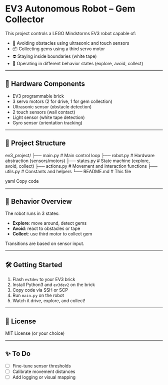 # EV3 Autonomous Robot – Gem Collector

This project controls a LEGO Mindstorms EV3 robot capable of:

- 🚧 Avoiding obstacles using ultrasonic and touch sensors
- 📦 Collecting gems using a third servo motor
- ⛔ Staying inside boundaries (white tape)
- 🤖 Operating in different behavior states (explore, avoid, collect)

---

## 🧩 Hardware Components

- EV3 programmable brick
- 3 servo motors (2 for drive, 1 for gem collection)
- Ultrasonic sensor (obstacle detection)
- 2 touch sensors (wall contact)
- Light sensor (white tape detection)
- Gyro sensor (orientation tracking)

---

## 📁 Project Structure

ev3_project/
├── main.py # Main control loop
├── robot.py # Hardware abstraction (sensors/motors)
├── states.py # State machine (explore, avoid, collect)
├── actions.py # Movement and interaction functions
├── utils.py # Constants and helpers
└── README.md # This file

yaml
Copy code

---

## 🧠 Behavior Overview

The robot runs in 3 states:
- **Explore**: move around, detect gems
- **Avoid**: react to obstacles or tape
- **Collect**: use third motor to collect gem

Transitions are based on sensor input.

---

## 🛠️ Getting Started

1. Flash `ev3dev` to your EV3 brick  
2. Install Python3 and `ev3dev2` on the brick  
3. Copy code via SSH or SCP  
4. Run `main.py` on the robot  
5. Watch it drive, explore, and collect!

---

## 📜 License

MIT License (or your choice)

---

## ✨ To Do

- [ ] Fine-tune sensor thresholds
- [ ] Calibrate movement distances
- [ ] Add logging or visual mapping